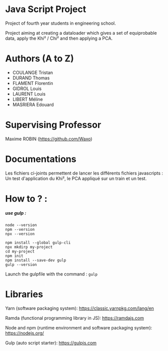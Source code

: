 # Java Script Project
Project of fourth year students in engineering school.

Project aiming at creating a dataloader which gives a set of equiprobable data, apply the Khi² / Chi² and then applying a PCA.

# Authors (A to Z)

- COULANGE Tristan
- DURAND Thomas
- FLAMENT Florentin
- GIDROL Louis
- LAURENT Louis
- LIBERT Méline
- MASRIERA Edouard

# Supervising Professor
Maxime ROBIN (https://github.com/Waxo)

# Documentations

Les fichiers ci-joints permettent de lancer les différents fichiers javascripts : Un test d'application du Khi², le PCA appliqué sur un train et un test. 

# How to ? : 

##### use gulp : 
```
node --version
npm --version
npx --version

npm install --global gulp-cli
npx mkdirp my-project
cd my-project
npm init
npm install --save-dev gulp
gulp --version
```
Launch the gulpfile with the command : ```gulp```
# Libraries
Yarn (software packaging system):
https://classic.yarnpkg.com/lang/en

Ramda (functional programming library in JS):
https://ramdajs.com 

Node and npm (runtime environment and software packaging system):
https://nodejs.org/

Gulp (auto script starter):
https://gulpjs.com
